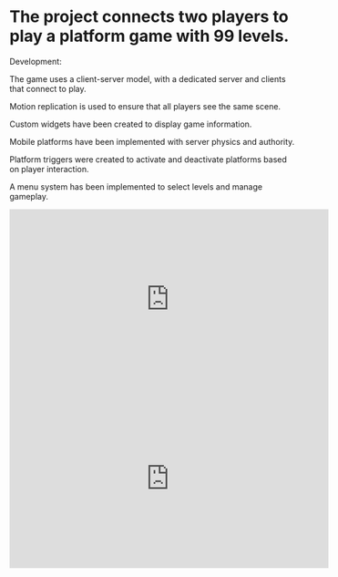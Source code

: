 # The project connects two players to play a platform game with 99 levels.

Development:

The game uses a client-server model, with a dedicated server and clients that connect to play.

Motion replication is used to ensure that all players see the same scene.

Custom widgets have been created to display game information.

Mobile platforms have been implemented with server physics and authority.

Platform triggers were created to activate and deactivate platforms based on player interaction.

A menu system has been implemented to select levels and manage gameplay.

<iframe width="560" height="315" src="https://www.youtube.com/embed/a_O5_5yBl_w?si=Xupqh6s6NbOLj1b-" title="YouTube video player" frameborder="0" allow="accelerometer; autoplay; clipboard-write; encrypted-media; gyroscope; picture-in-picture; web-share" referrerpolicy="strict-origin-when-cross-origin" allowfullscreen></iframe>

<iframe width="560" height="315" src="https://www.youtube.com/embed/SEU_CODIGO_DO_VIDEO](https://www.youtube.com/watch?v=a_O5_5yBl_w" frameborder="0" allowfullscreen></iframe>


<iframe width="640" height="360" src="" frameborder="0" allow="autoplay; fullscreen"></iframe>

